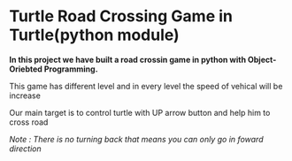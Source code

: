 # Turtle Road Crossing Game in Turtle(python module)

**In this project we have built a road crossin game in python with Object-Oriebted Programming.**

This game has different level and in every level the speed of vehical will be increase

Our main target is to control turtle with UP arrow button and help him to cross road

_Note : There is no turning back that means you can only go in foward direction_


